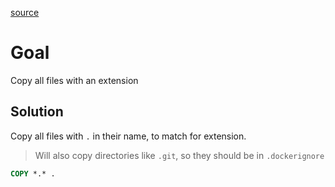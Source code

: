 [source](https://discord.com/channels/460871933748183040/460871933748183042/1289372778432299058)

# Goal
Copy all files with an extension

## Solution
Copy all files with `.` in their name, to match for extension. 
> Will also copy directories like `.git`, so they should be in `.dockerignore`

```dockerfile
COPY *.* .
```
